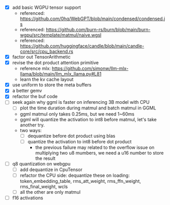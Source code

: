 - [x] add basic WGPU tensor support
  - referenced: https://github.com/0hq/WebGPT/blob/main/condensed/condensed.js
  - referenced: https://github.com/burn-rs/burn/blob/main/burn-wgpu/src/template/matmul/naive.wgsl
  - referenced: https://github.com/huggingface/candle/blob/main/candle-core/src/cpu_backend.rs
- [x] factor out TensorArithmetic
- [x] revise the dot product attention primitive
  - reference mlx: https://github.com/simonw/llm-mlx-llama/blob/main/llm_mlx_llama.py#L81
  - learn the kv cache layout
- [x] use uniform to store the meta buffers
- [x] a better gemv
- [x] refactor the buf code
- [ ] seek again why ggml is faster on inferencing 3B model with CPU
  - [ ] plot the time duration during matmul and batch matmul in GGML
  - ggml matmul only takes 0.25ms, but we need 1~60ms
  - ggml will quantize the activation to int8 before matmul, let's take another try.
  - two ways:
    - [ ] dequantize before dot product using blas
    - [ ] quantize the activation to int8 before dot product
      - the previous failure may related to the overflow issue on multiplying two u8 mumbers, we need a u16 number to store the result
- [ ] q8 quantization on webgpu
  - [ ] add dequantize in CpuTensor
  - [ ] refactor the CPU side: dequantize these on loading: token_embedding_table, rms_att_weight, rms_ffn_weight, rms_final_weight, wcls
  - [ ] all the other are only matmul
- [ ] f16 activations

